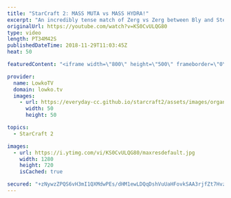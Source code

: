 ```yaml
---
title: "StarCraft 2: MASS MUTA vs MASS HYDRA!"
excerpt: "An incredibly tense match of Zerg vs Zerg between Bly and Stephano. Subscribe for more videos: http://lowko.tv/youtube Serral's Zerg vs Terran build order: https://goo.gl/DKGTSS  Zerglings, Banelings, Roaches, Hydralisks, Queens, Lurkers, Vipers and Ultralisks. Nearly all Zerg units get used in this"
originalUrl: https://youtube.com/watch?v=KS0CvULQG80
type: video
length: PT34M42S
publishedDateTime: 2018-11-29T11:03:45Z
heat: 50

featuredContent: "<iframe width=\"800\" height=\"500\" frameborder=\"0\" src=\"https://www.youtube.com/embed/KS0CvULQG80\" allow=\"accelerometer; autoplay; encrypted-media; gyroscope; picture-in-picture\" allowfullscreen></iframe>"

provider:
  name: LowkoTV
  domain: lowko.tv
  images:
    - url: https://everyday-cc.github.io/starcraft2/assets/images/organizations/lowko.tv-50x50.jpg
      width: 50
      height: 50

topics:
  - StarCraft 2

images:
  - url: https://i.ytimg.com/vi/KS0CvULQG80/maxresdefault.jpg
    width: 1280
    height: 720
    isCached: true

secured: "+zNywzZPQS6vH3mI1QXMdwPEs/dHM1ewLDQqDshVuUaHFovkSAA3rjfZt7Hvz4khDAxSx84GKKGjHbsSiiaKAjtRzNZanZRciZ4nCSUdEFxqzM5IcPprNHztX3KHNzTvD107kwALkY9vCW+vuRMyF3CqUOSXDrpOQ0ucYnPw5y8seg7dMpQjM5AhrzgH6PL8F7sfAiCOm55EvlMAPEoP1HbVyOpllSDqAAQBpihC8rqBLpWQF0QDZCmcVD0YZPoYmzsiBD6ZHTplps/fuSag5rnNzKh4OBqyUFB+nHexOmPoY8nGk1zXc/Be1WtWceIAeDwx9PzY5DWCJuE6DJHQJrX+dRKNghmWHTXh764CgY4eJ43f+3di54P1f+BFNLZu1QR5n6IRJ9MBAIlGFpU5jDTU3L2X6UJrYhZ7R643neg=;aRK67fxLb/aNqjVDY/6Upw=="
---
```


